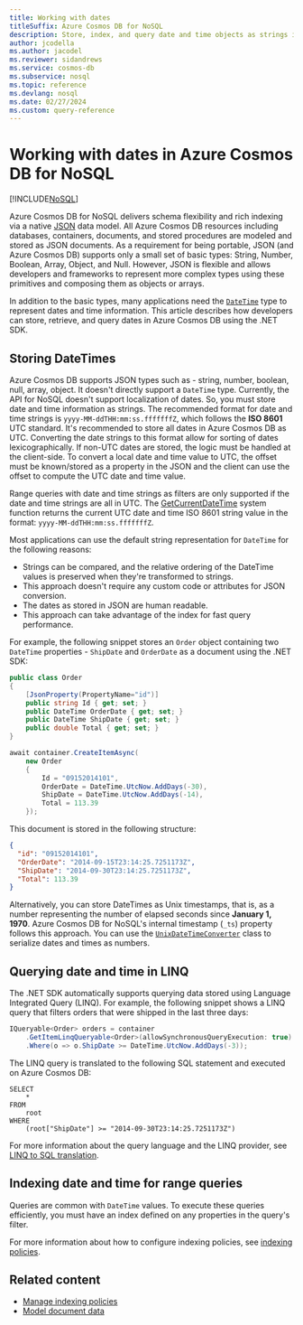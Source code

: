 ```yaml
---
title: Working with dates
titleSuffix: Azure Cosmos DB for NoSQL
description: Store, index, and query date and time objects as strings in Azure Cosmos DB for NoSQL.
author: jcodella
ms.author: jacodel
ms.reviewer: sidandrews
ms.service: cosmos-db
ms.subservice: nosql
ms.topic: reference
ms.devlang: nosql
ms.date: 02/27/2024
ms.custom: query-reference
---
```


# Working with dates in Azure Cosmos DB for NoSQL

[!INCLUDE[NoSQL](../../includes/appliesto-nosql.md)]

Azure Cosmos DB for NoSQL delivers schema flexibility and rich indexing via a native [JSON](https://www.json.org) data model. All Azure Cosmos DB resources including databases, containers, documents, and stored procedures are modeled and stored as JSON documents. As a requirement for being portable, JSON (and Azure Cosmos DB) supports only a small set of basic types: String, Number, Boolean, Array, Object, and Null. However, JSON is flexible and allows developers and frameworks to represent more complex types using these primitives and composing them as objects or arrays.

In addition to the basic types, many applications need the [``DateTime``](/dotnet/api/system.datetime) type to represent dates and time information. This article describes how developers can store, retrieve, and query dates in Azure Cosmos DB using the .NET SDK.

## Storing DateTimes

Azure Cosmos DB supports JSON types such as - string, number, boolean, null, array, object. It doesn't directly support a ``DateTime`` type. Currently, the API for NoSQL doesn't support localization of dates. So, you must store date and time information as strings. The recommended format for date and time strings is ``yyyy-MM-ddTHH:mm:ss.fffffffZ``, which follows the **ISO 8601** UTC standard. It's recommended to store all dates in Azure Cosmos DB as UTC. Converting the date strings to this format allow for sorting of dates lexicographically. If non-UTC dates are stored, the logic must be handled at the client-side. To convert a local date and time value to UTC, the offset must be known/stored as a property in the JSON and the client can use the offset to compute the UTC date and time value.

Range queries with date and time strings as filters are only supported if the date and time strings are all in UTC. The [GetCurrentDateTime](getcurrentdatetime.md) system function returns the current UTC date and time ISO 8601 string value in the format: ``yyyy-MM-ddTHH:mm:ss.fffffffZ``.

Most applications can use the default string representation for ``DateTime`` for the following reasons:

- Strings can be compared, and the relative ordering of the DateTime values is preserved when they're transformed to strings.
- This approach doesn't require any custom code or attributes for JSON conversion.
- The dates as stored in JSON are human readable.
- This approach can take advantage of the index for fast query performance.

For example, the following snippet stores an `Order` object containing two ``DateTime`` properties - `ShipDate` and `OrderDate` as a document using the .NET SDK:

```csharp
public class Order
{
    [JsonProperty(PropertyName="id")]
    public string Id { get; set; }
    public DateTime OrderDate { get; set; }
    public DateTime ShipDate { get; set; }
    public double Total { get; set; }
}

await container.CreateItemAsync(
    new Order
    {
        Id = "09152014101",
        OrderDate = DateTime.UtcNow.AddDays(-30),
        ShipDate = DateTime.UtcNow.AddDays(-14),
        Total = 113.39
    });
```

This document is stored in the following structure:

```json
{
  "id": "09152014101",
  "OrderDate": "2014-09-15T23:14:25.7251173Z",
  "ShipDate": "2014-09-30T23:14:25.7251173Z",
  "Total": 113.39
}
```  

Alternatively, you can store DateTimes as Unix timestamps, that is, as a number representing the number of elapsed seconds since **January 1, 1970**. Azure Cosmos DB for NoSQL's internal timestamp (`_ts`) property follows this approach. You can use the [``UnixDateTimeConverter``](/dotnet/api/microsoft.azure.documents.unixdatetimeconverter) class to serialize dates and times as numbers.

## Querying date and time in LINQ

The .NET SDK automatically supports querying data stored using Language Integrated Query (LINQ). For example, the following snippet shows a LINQ query that filters orders that were shipped in the last three days:

```csharp
IQueryable<Order> orders = container
    .GetItemLinqQueryable<Order>(allowSynchronousQueryExecution: true)
    .Where(o => o.ShipDate >= DateTime.UtcNow.AddDays(-3));
```

The LINQ query is translated to the following SQL statement and executed on Azure Cosmos DB:

```nosql
SELECT
    *
FROM
    root
WHERE
    (root["ShipDate"] >= "2014-09-30T23:14:25.7251173Z")
```

For more information about the query language and the LINQ provider, see [LINQ to SQL translation](linq-to-sql.md).

## Indexing date and time for range queries

Queries are common with ``DateTime`` values. To execute these queries efficiently, you must have an index defined on any properties in the query's filter.

For more information about how to configure indexing policies, see [indexing policies](../../index-policy.md).

## Related content

- [Manage indexing policies](../how-to-manage-indexing-policy.md)
- [Model document data](../../modeling-data.md)
